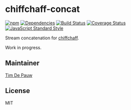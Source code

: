 # chiffchaff-concat

[![npm](https://img.shields.io/npm/v/chiffchaff-concat.svg)](https://www.npmjs.com/package/chiffchaff-concat) [![Dependencies](https://img.shields.io/david/zentrick/chiffchaff-concat.svg)](https://david-dm.org/zentrick/chiffchaff-concat) [![Build Status](https://img.shields.io/travis/zentrick/chiffchaff-concat.svg)](https://travis-ci.org/zentrick/chiffchaff-concat) [![Coverage Status](https://img.shields.io/coveralls/zentrick/chiffchaff-concat.svg)](https://coveralls.io/r/zentrick/chiffchaff-concat) [![JavaScript Standard Style](https://img.shields.io/badge/code%20style-standard-brightgreen.svg)](https://github.com/feross/standard)

Stream concatenation for [chiffchaff](https://github.com/zentrick/chiffchaff).

Work in progress.

## Maintainer

[Tim De Pauw](https://github.com/timdp)

## License

MIT
